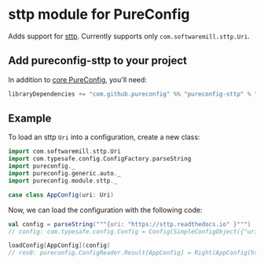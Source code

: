 # sttp module for PureConfig

Adds support for [sttp](https://github.com/softwaremill/sttp). Currently supports only `com.softwaremill.sttp.Uri`.

## Add pureconfig-sttp to your project

In addition to [core PureConfig](https://github.com/pureconfig/pureconfig), you'll need:

```scala
libraryDependencies += "com.github.pureconfig" %% "pureconfig-sttp" % "0.11.1"
```

## Example

To load an sttp `Uri` into a configuration, create a new class:

```scala
import com.softwaremill.sttp.Uri
import com.typesafe.config.ConfigFactory.parseString
import pureconfig._
import pureconfig.generic.auto._
import pureconfig.module.sttp._

case class AppConfig(uri: Uri)
```

Now, we can load the configuration with the following code:

```scala
val config = parseString("""{uri: "https://sttp.readthedocs.io" }""")
// config: com.typesafe.config.Config = Config(SimpleConfigObject({"uri":"https://sttp.readthedocs.io"}))

loadConfig[AppConfig](config)
// res0: pureconfig.ConfigReader.Result[AppConfig] = Right(AppConfig(https://sttp.readthedocs.io))
```
